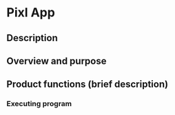 # Pixl App

## Description

## Overview and purpose

## Product functions (brief description)

### Executing program

[//]: # (## Content of the system &#40;system boundaries&#41;)

[//]: # ()
[//]: # (## Interaction &#40;potential&#41; of the product &#40;with other products and components&#41;)


[//]: # ()
[//]: # (## Security requirements)

[//]: # ()
[//]: # (## User characteristics &#40;who is the end user of the system&#41;)

[//]: # ()
[//]: # (## Limitations)


